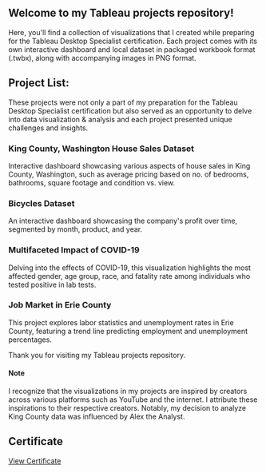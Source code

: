## Welcome to my Tableau projects repository! 

Here, you'll find a collection of visualizations that I created while preparing for the Tableau Desktop Specialist certification. 
Each project comes with its own interactive dashboard and local dataset in packaged workbook format (.twbx), along with accompanying images in PNG format.

## Project List:
These projects were not only a part of my preparation for the Tableau Desktop Specialist certification but also served as an opportunity to delve into data visualization & analysis and each project presented unique challenges and insights.

### King County, Washington House Sales Dataset
Interactive dashboard showcasing various aspects of house sales in King County, Washington, such as average pricing based on no. of bedrooms, bathrooms, square footage and condition vs. view.

### Bicycles Dataset 
An interactive dashboard showcasing the company's profit over time, segmented by month, product, and year.

### Multifaceted Impact of COVID-19 
Delving into the effects of COVID-19, this visualization highlights the most affected gender, age group, race, and fatality rate among individuals who tested positive in lab tests.

### Job Market in Erie County
This project explores labor statistics and unemployment rates in Erie County, featuring a trend line predicting employment and unemployment percentages.

Thank you for visiting my Tableau projects repository. 

#### Note
I recognize that the visualizations in my projects are inspired by creators across various platforms such as YouTube and the internet. I attribute these inspirations to their respective creators. Notably, my decision to analyze King County data was influenced by Alex the Analyst.

## Certificate

[View Certificate]([https://your_file_hosting_service.com/your_certificate.pdf](https://www.credly.com/badges/b93ce127-75c3-47b6-8270-847a77850290/public_url))
